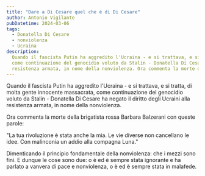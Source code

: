 ```yaml
---
title: "Dare a Di Cesare quel che è di Di Cesare"
author: Antonio Vigilante
pubDatetime: 2024-03-06
tags: 
  - Donatella Di Cesare
  - nonviolenza
  - Ucraina
description: 
  Quando il fascista Putin ha aggredito l'Ucraina - e si trattava, e si tratta, di molta gente innocente massacrata, 
  come continuazione del genocidio voluto da Stalin - Donatella Di Cesare ha negato il diritto degli Ucraini alla 
  resistenza armata, in nome della nonviolenza. Ora commenta la morte della brigatista rossa Barbara Balzerani con queste parole:...
---
```


Quando il fascista Putin ha aggredito l'Ucraina - e si trattava, e si tratta, di molta gente innocente massacrata, come continuazione del genocidio voluto da Stalin - Donatella Di Cesare ha negato il diritto degli Ucraini alla resistenza armata, in nome della nonviolenza.

Ora commenta la morte della brigatista rossa Barbara Balzerani con queste parole:

"La tua rivoluzione è stata anche la mia. Le vie diverse non cancellano le idee. Con malinconia un addio alla compagna Luna."

Dimenticando il principio fondamentale della nonviolenza: che i mezzi sono fini. E dunque le cose sono due: o è ed è sempre stata ignorante e ha parlato a vanvera di pace e nonviolenza, o è ed è sempre stata in malafede.
